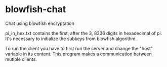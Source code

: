 # blowfish-chat
Chat using blowfish encryptation

pi_in_hex.txt contains the first, after the 3, 8336 digits in hexadecimal of pi. It's necessary to initialize the subkeys from blowfish algorithm.

To run the client you have to first run the server and change the "host" variable in its content. This program makes a communication between mutiple clients.
